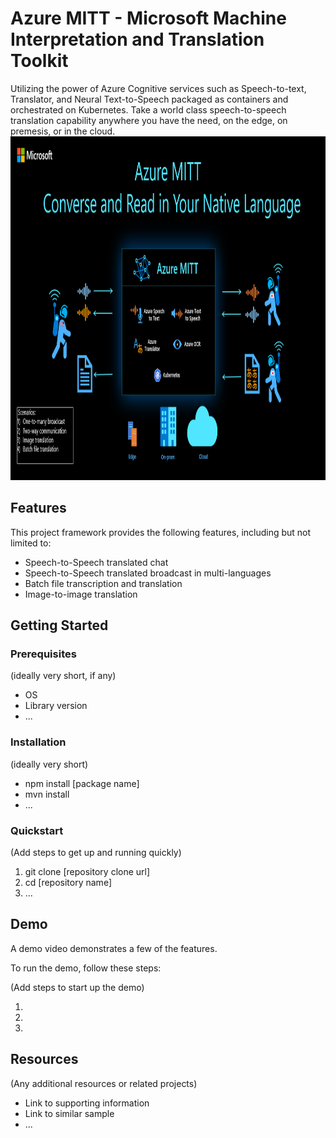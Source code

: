 # Azure MITT - Microsoft Machine Interpretation and Translation Toolkit

Utilizing the power of Azure Cognitive services such as Speech-to-text, Translator, and Neural Text-to-Speech packaged as containers and orchestrated on Kubernetes. Take a world class speech-to-speech translation capability anywhere you have the need, on the edge, on premesis, or in the cloud. 
<img src="MITTOV1.png" alt="MITT Overview" width="1800" height="550">
## Features

This project framework provides the following features, including but not limited to:

* Speech-to-Speech translated chat
* Speech-to-Speech translated broadcast in multi-languages
* Batch file transcription and translation
* Image-to-image translation

## Getting Started

### Prerequisites

(ideally very short, if any)

- OS
- Library version
- ...

### Installation

(ideally very short)

- npm install [package name]
- mvn install
- ...

### Quickstart
(Add steps to get up and running quickly)

1. git clone [repository clone url]
2. cd [repository name]
3. ...


## Demo

A demo video demonstrates a few of the features.

To run the demo, follow these steps:

(Add steps to start up the demo)

1.
2.
3.

## Resources

(Any additional resources or related projects)

- Link to supporting information
- Link to similar sample
- ...
